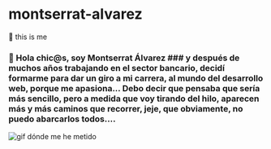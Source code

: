 # montserrat-alvarez
 🚀  this is me
### 👋 Hola chic@s, soy Montserrat Álvarez ### y después de muchos años trabajando en el sector bancario, decidí formarme para dar un giro a mi carrera, al mundo del desarrollo web, porque me apasiona... Debo decir que pensaba que sería más sencillo, pero a medida que voy tirando del hilo, aparecen más y más caminos que recorrer, jeje, que obviamente, no puedo abarcarlos todos.... 

![gif dónde me he metido](https://github.com/montsea999/inspirations/blob/master/assets/gifAvatarYes.gif)
                